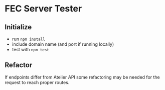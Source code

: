 # FEC Server Tester

## Initialize

- run `npm install`
- include domain name (and port if running locally)
- test with `npm test`

## Refactor

If endpoints differ from Atelier API some refactoring may be needed for the request to reach proper routes.
